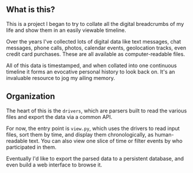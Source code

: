 ## What is this?

This is a project I began to try to collate all the digital breadcrumbs of my life and show them in an easily viewable timeline.

Over the years I've collected lots of digital data like text messages, chat messages, phone calls, photos, calendar events, geolocation tracks, even credit card purchases. These are all available as computer-readable files.

All of this data is timestamped, and when collated into one continuous timeline it forms an evocative personal history to look back on. It's an invaluable resource to jog my ailing memory.

## Organization

The heart of this is the `drivers`, which are parsers built to read the various files and export the data via a common API.

For now, the entry point is `view.py`, which uses the drivers to read input files, sort them by time, and display them chronologically, as human-readable text. You can also view one slice of time or filter events by who participated in them.

Eventually I'd like to export the parsed data to a persistent database, and even build a web interface to browse it.
